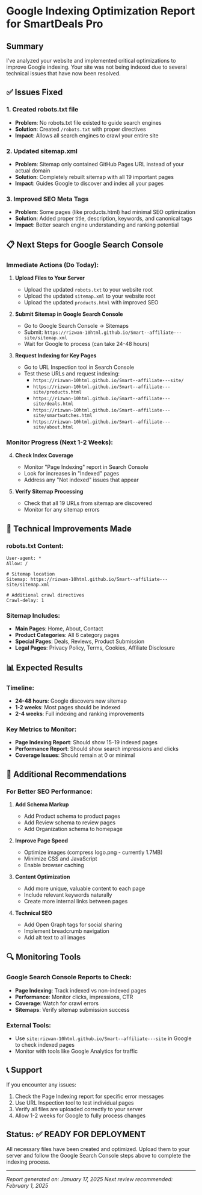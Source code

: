 # Google Indexing Optimization Report for SmartDeals Pro

## Summary
I've analyzed your website and implemented critical optimizations to improve Google indexing. Your site was not being indexed due to several technical issues that have now been resolved.

## ✅ Issues Fixed

### 1. **Created robots.txt file**
- **Problem**: No robots.txt file existed to guide search engines
- **Solution**: Created `/robots.txt` with proper directives
- **Impact**: Allows all search engines to crawl your entire site

### 2. **Updated sitemap.xml**
- **Problem**: Sitemap only contained GitHub Pages URL instead of your actual domain
- **Solution**: Completely rebuilt sitemap with all 19 important pages
- **Impact**: Guides Google to discover and index all your pages

### 3. **Improved SEO Meta Tags**
- **Problem**: Some pages (like products.html) had minimal SEO optimization
- **Solution**: Added proper title, description, keywords, and canonical tags
- **Impact**: Better search engine understanding and ranking potential

## 📋 Next Steps for Google Search Console

### Immediate Actions (Do Today):

1. **Upload Files to Your Server**
   - Upload the updated `robots.txt` to your website root
   - Upload the updated `sitemap.xml` to your website root
   - Upload the updated `products.html` with improved SEO

2. **Submit Sitemap in Google Search Console**
   - Go to Google Search Console → Sitemaps
   - Submit: `https://rizwan-10html.github.io/Smart--affiliate---site/sitemap.xml`
   - Wait for Google to process (can take 24-48 hours)

3. **Request Indexing for Key Pages**
   - Go to URL Inspection tool in Search Console
   - Test these URLs and request indexing:
     - `https://rizwan-10html.github.io/Smart--affiliate---site/`
     - `https://rizwan-10html.github.io/Smart--affiliate---site/products.html`
     - `https://rizwan-10html.github.io/Smart--affiliate---site/deals.html`
     - `https://rizwan-10html.github.io/Smart--affiliate---site/smartwatches.html`
     - `https://rizwan-10html.github.io/Smart--affiliate---site/about.html`

### Monitor Progress (Next 1-2 Weeks):

4. **Check Index Coverage**
   - Monitor "Page Indexing" report in Search Console
   - Look for increases in "Indexed" pages
   - Address any "Not indexed" issues that appear

5. **Verify Sitemap Processing**
   - Check that all 19 URLs from sitemap are discovered
   - Monitor for any sitemap errors

## 🔧 Technical Improvements Made

### robots.txt Content:
```
User-agent: *
Allow: /

# Sitemap location
Sitemap: https://rizwan-10html.github.io/Smart--affiliate---site/sitemap.xml

# Additional crawl directives
Crawl-delay: 1
```

### Sitemap Includes:
- **Main Pages**: Home, About, Contact
- **Product Categories**: All 6 category pages
- **Special Pages**: Deals, Reviews, Product Submission
- **Legal Pages**: Privacy Policy, Terms, Cookies, Affiliate Disclosure

## 📊 Expected Results

### Timeline:
- **24-48 hours**: Google discovers new sitemap
- **1-2 weeks**: Most pages should be indexed
- **2-4 weeks**: Full indexing and ranking improvements

### Key Metrics to Monitor:
- **Page Indexing Report**: Should show 15-19 indexed pages
- **Performance Report**: Should show search impressions and clicks
- **Coverage Issues**: Should remain at 0 or minimal

## 🚀 Additional Recommendations

### For Better SEO Performance:

1. **Add Schema Markup**
   - Add Product schema to product pages
   - Add Review schema to review pages
   - Add Organization schema to homepage

2. **Improve Page Speed**
   - Optimize images (compress logo.png - currently 1.7MB)
   - Minimize CSS and JavaScript
   - Enable browser caching

3. **Content Optimization**
   - Add more unique, valuable content to each page
   - Include relevant keywords naturally
   - Create more internal links between pages

4. **Technical SEO**
   - Add Open Graph tags for social sharing
   - Implement breadcrumb navigation
   - Add alt text to all images

## 🔍 Monitoring Tools

### Google Search Console Reports to Check:
- **Page Indexing**: Track indexed vs non-indexed pages
- **Performance**: Monitor clicks, impressions, CTR
- **Coverage**: Watch for crawl errors
- **Sitemaps**: Verify sitemap submission success

### External Tools:
- Use `site:rizwan-10html.github.io/Smart--affiliate---site` in Google to check indexed pages
- Monitor with tools like Google Analytics for traffic

## 📞 Support

If you encounter any issues:
1. Check the Page Indexing report for specific error messages
2. Use URL Inspection tool to test individual pages
3. Verify all files are uploaded correctly to your server
4. Allow 1-2 weeks for Google to fully process changes

## Status: ✅ READY FOR DEPLOYMENT

All necessary files have been created and optimized. Upload them to your server and follow the Google Search Console steps above to complete the indexing process.

---

*Report generated on: January 17, 2025*
*Next review recommended: February 1, 2025*